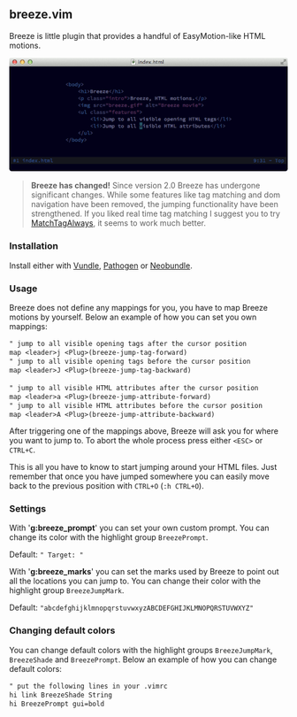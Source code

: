 ## breeze.vim

Breeze is little plugin that provides a handful of EasyMotion-like HTML motions.

![Preview](_assets/preview.gif "Preview.")

> **Breeze has changed!**
Since version 2.0 Breeze has undergone significant changes. While some features like tag matching and dom navigation have been removed, the jumping functionality have been strengthened. If you liked real time tag matching I suggest you to try [MatchTagAlways](https://github.com/Valloric/MatchTagAlways), it seems to work much better.

### Installation
Install either with [Vundle](https://github.com/gmarik/vundle), [Pathogen](https://github.com/tpope/vim-pathogen) or [Neobundle](https://github.com/Shougo/neobundle.vim).

### Usage

Breeze does not define any mappings for you, you have to map Breeze motions by yourself. Below an example of how you can set you own mappings:
```vim
" jump to all visible opening tags after the cursor position
map <leader>j <Plug>(breeze-jump-tag-forward)
" jump to all visible opening tags before the cursor position
map <leader>J <Plug>(breeze-jump-tag-backward)

" jump to all visible HTML attributes after the cursor position
map <leader>a <Plug>(breeze-jump-attribute-forward)
" jump to all visible HTML attributes before the cursor position
map <leader>A <Plug>(breeze-jump-attribute-backward)
```
After triggering one of the mappings above, Breeze will ask you for where you want to jump to. To abort the whole process press either `<ESC>` or `CTRL+C`.

This is all you have to know to start jumping around your HTML files. Just remember that once you have jumped somewhere you can easily move back to the previous position with `CTRL+O` (`:h CTRL+O`).

### Settings

With '**g:breeze\_prompt**' you can set your own custom prompt. You can change its color with the highlight group `BreezePrompt`.

Default: `" Target: "`

With '**g:breeze\_marks**' you can set the marks used by Breeze to point out all the locations you can jump to. You can change their color with the highlight group `BreezeJumpMark`.

Default: `"abcdefghijklmnopqrstuvwxyzABCDEFGHIJKLMNOPQRSTUVWXYZ"`

### Changing default colors

You can change default colors with the highlight groups `BreezeJumpMark`, `BreezeShade` and `BreezePrompt`. Below an example of how you can change default colors:
```vim
" put the following lines in your .vimrc
hi link BreezeShade String
hi BreezePrompt gui=bold
```
